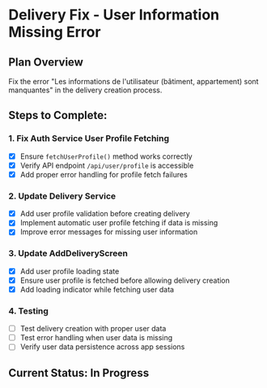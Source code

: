 # Delivery Fix - User Information Missing Error

## Plan Overview
Fix the error "Les informations de l'utilisateur (bâtiment, appartement) sont manquantes" in the delivery creation process.

## Steps to Complete:

### 1. Fix Auth Service User Profile Fetching
- [x] Ensure `fetchUserProfile()` method works correctly
- [x] Verify API endpoint `/api/user/profile` is accessible
- [x] Add proper error handling for profile fetch failures

### 2. Update Delivery Service
- [x] Add user profile validation before creating delivery
- [x] Implement automatic user profile fetching if data is missing
- [x] Improve error messages for missing user information

### 3. Update AddDeliveryScreen
- [x] Add user profile loading state
- [x] Ensure user profile is fetched before allowing delivery creation
- [x] Add loading indicator while fetching user data

### 4. Testing
- [ ] Test delivery creation with proper user data
- [ ] Test error handling when user data is missing
- [ ] Verify user data persistence across app sessions

## Current Status: In Progress
